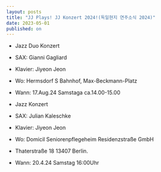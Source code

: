 ```yaml
---
layout: posts
title: "JJ Plays! JJ Konzert 2024!(독일현지 연주소식 2024)"
date: 2023-05-01
published: on
---
```


- Jazz Duo Konzert
- SAX: Gianni Gagliard 
- Klavier: Jiyeon Jeon 
- Wo: Hermsdorf S Bahnhof, Max-Beckmann-Platz
- Wann: 17.Aug.24 Samstaga ca.14.00-15.00








- Jazz Konzert 
- SAX: Julian Kaleschke 
- Klavier: Jiyeon Jeon 
- Wo: Domicil Seniorenpflegeheim Residenzstraße GmbH
- Thaterstraße 18 13407 Berlin.
- Wann: 20.4.24 Samstag 16:00Uhr

